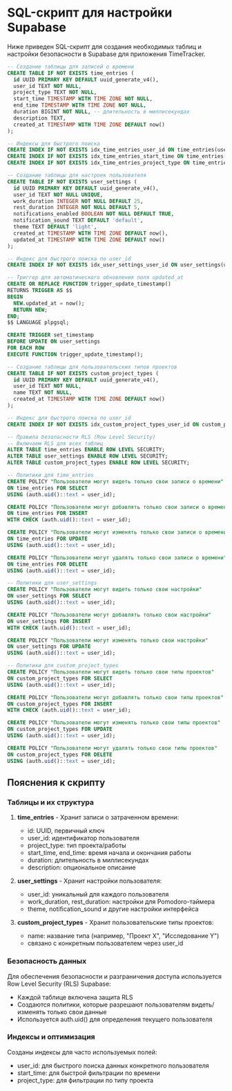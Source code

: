 # SQL-скрипт для настройки Supabase

Ниже приведен SQL-скрипт для создания необходимых таблиц и настройки безопасности в Supabase для приложения TimeTracker.

```sql
-- Создание таблицы для записей о времени
CREATE TABLE IF NOT EXISTS time_entries (
  id UUID PRIMARY KEY DEFAULT uuid_generate_v4(),
  user_id TEXT NOT NULL,
  project_type TEXT NOT NULL,
  start_time TIMESTAMP WITH TIME ZONE NOT NULL,
  end_time TIMESTAMP WITH TIME ZONE NOT NULL,
  duration BIGINT NOT NULL, -- длительность в миллисекундах
  description TEXT,
  created_at TIMESTAMP WITH TIME ZONE DEFAULT now()
);

-- Индексы для быстрого поиска
CREATE INDEX IF NOT EXISTS idx_time_entries_user_id ON time_entries(user_id);
CREATE INDEX IF NOT EXISTS idx_time_entries_start_time ON time_entries(start_time);
CREATE INDEX IF NOT EXISTS idx_time_entries_project_type ON time_entries(project_type);

-- Создание таблицы для настроек пользователя
CREATE TABLE IF NOT EXISTS user_settings (
  id UUID PRIMARY KEY DEFAULT uuid_generate_v4(),
  user_id TEXT NOT NULL UNIQUE,
  work_duration INTEGER NOT NULL DEFAULT 25,
  rest_duration INTEGER NOT NULL DEFAULT 5,
  notifications_enabled BOOLEAN NOT NULL DEFAULT TRUE,
  notification_sound TEXT DEFAULT 'default',
  theme TEXT DEFAULT 'light',
  created_at TIMESTAMP WITH TIME ZONE DEFAULT now(),
  updated_at TIMESTAMP WITH TIME ZONE DEFAULT now()
);

-- Индекс для быстрого поиска по user_id
CREATE INDEX IF NOT EXISTS idx_user_settings_user_id ON user_settings(user_id);

-- Триггер для автоматического обновления поля updated_at
CREATE OR REPLACE FUNCTION trigger_update_timestamp()
RETURNS TRIGGER AS $$
BEGIN
  NEW.updated_at = now();
  RETURN NEW;
END;
$$ LANGUAGE plpgsql;

CREATE TRIGGER set_timestamp
BEFORE UPDATE ON user_settings
FOR EACH ROW
EXECUTE FUNCTION trigger_update_timestamp();

-- Создание таблицы для пользовательских типов проектов
CREATE TABLE IF NOT EXISTS custom_project_types (
  id UUID PRIMARY KEY DEFAULT uuid_generate_v4(),
  user_id TEXT NOT NULL,
  name TEXT NOT NULL,
  created_at TIMESTAMP WITH TIME ZONE DEFAULT now()
);

-- Индекс для быстрого поиска по user_id
CREATE INDEX IF NOT EXISTS idx_custom_project_types_user_id ON custom_project_types(user_id);

-- Правила безопасности RLS (Row Level Security)
-- Включаем RLS для всех таблиц
ALTER TABLE time_entries ENABLE ROW LEVEL SECURITY;
ALTER TABLE user_settings ENABLE ROW LEVEL SECURITY;
ALTER TABLE custom_project_types ENABLE ROW LEVEL SECURITY;

-- Политики для time_entries
CREATE POLICY "Пользователи могут видеть только свои записи о времени"
ON time_entries FOR SELECT
USING (auth.uid()::text = user_id);

CREATE POLICY "Пользователи могут добавлять только свои записи о времени"
ON time_entries FOR INSERT
WITH CHECK (auth.uid()::text = user_id);

CREATE POLICY "Пользователи могут изменять только свои записи о времени"
ON time_entries FOR UPDATE
USING (auth.uid()::text = user_id);

CREATE POLICY "Пользователи могут удалять только свои записи о времени"
ON time_entries FOR DELETE
USING (auth.uid()::text = user_id);

-- Политики для user_settings
CREATE POLICY "Пользователи могут видеть только свои настройки"
ON user_settings FOR SELECT
USING (auth.uid()::text = user_id);

CREATE POLICY "Пользователи могут добавлять только свои настройки"
ON user_settings FOR INSERT
WITH CHECK (auth.uid()::text = user_id);

CREATE POLICY "Пользователи могут изменять только свои настройки"
ON user_settings FOR UPDATE
USING (auth.uid()::text = user_id);

-- Политики для custom_project_types
CREATE POLICY "Пользователи могут видеть только свои типы проектов"
ON custom_project_types FOR SELECT
USING (auth.uid()::text = user_id);

CREATE POLICY "Пользователи могут добавлять только свои типы проектов"
ON custom_project_types FOR INSERT
WITH CHECK (auth.uid()::text = user_id);

CREATE POLICY "Пользователи могут изменять только свои типы проектов"
ON custom_project_types FOR UPDATE
USING (auth.uid()::text = user_id);

CREATE POLICY "Пользователи могут удалять только свои типы проектов"
ON custom_project_types FOR DELETE
USING (auth.uid()::text = user_id);
```

## Пояснения к скрипту

### Таблицы и их структура

1. **time_entries** - Хранит записи о затраченном времени:
   - id: UUID, первичный ключ
   - user_id: идентификатор пользователя
   - project_type: тип проекта/работы
   - start_time, end_time: время начала и окончания работы
   - duration: длительность в миллисекундах
   - description: опциональное описание

2. **user_settings** - Хранит настройки пользователя:
   - user_id: уникальный для каждого пользователя
   - work_duration, rest_duration: настройки для Pomodoro-таймера
   - theme, notification_sound и другие настройки интерфейса

3. **custom_project_types** - Хранит пользовательские типы проектов:
   - name: название типа (например, "Проект X", "Исследование Y")
   - связано с конкретным пользователем через user_id

### Безопасность данных

Для обеспечения безопасности и разграничения доступа используется Row Level Security (RLS) Supabase:

- Каждой таблице включена защита RLS
- Создаются политики, которые разрешают пользователям видеть/изменять только свои данные
- Используется auth.uid() для определения текущего пользователя

### Индексы и оптимизация

Созданы индексы для часто используемых полей:
- user_id: для быстрого поиска данных конкретного пользователя 
- start_time: для быстрой фильтрации по времени
- project_type: для фильтрации по типу проекта 
